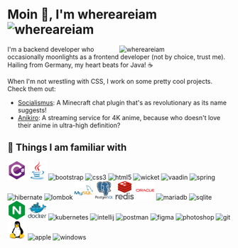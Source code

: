 # Moin 👋, I'm whereareiam <img src="https://komarev.com/ghpvc/?username=whereareiam&label=Profile%20views&color=0e75b6&style=flat" alt="whereareiam" />

<img src="https://github-readme-stats.vercel.app/api?username=whereareiam&show_icons=true&locale=en" alt="whereareiam" align="right" width="50%" />

I'm a backend developer who occasionally moonlights as a frontend developer (not by choice, trust me). Hailing from Germany, my heart beats for Java! ☕️

When I'm not wrestling with CSS, I work on some pretty cool projects. Check them out:
- [Socialismus](https://github.com/whereareiam/Socialismus): A Minecraft chat plugin that's as revolutionary as its name suggests!
- [Anikiro](https://github.com/anikirohub/): A streaming service for 4K anime, because who doesn't love their anime in ultra-high definition?

## 🚀 Things I am familiar with

<p>
  <img src="https://raw.githubusercontent.com/devicons/devicon/master/icons/csharp/csharp-original.svg" alt="csharp" width="42" height="42" />
  <img src="https://raw.githubusercontent.com/devicons/devicon/master/icons/java/java-original.svg" alt="java" width="42" height="42" />
  <img src="https://www.svgrepo.com/show/353498/bootstrap.svg" alt="bootstrap" width="42" height="42" />
  <img src="https://www.svgrepo.com/show/452185/css-3.svg" alt="css3" width="42" height="42" />
  <img src="https://www.svgrepo.com/show/452228/html-5.svg" alt="html5" width="42" height="42" />
  <img src="https://www.svgrepo.com/show/354563/wicket-icon.svg" alt="wicket" width="42" height="42" />
  <img src="https://vaadin.com/images/trademark/PNG/VaadinLogomark_RGB_1000x1000.png" alt="vaadin" width="42" height="42" />
  <img src="https://www.svgrepo.com/show/376350/spring.svg" alt="spring" width="42" height="42" />
  <img src="https://www.svgrepo.com/show/353874/hibernate.svg" alt="hibernate" width="42" height="42" />
  <img src="https://avatars.githubusercontent.com/u/45949248" alt="lombok" width="42" height="42" />
  <img src="https://raw.githubusercontent.com/devicons/devicon/master/icons/mysql/mysql-original-wordmark.svg" alt="mysql" width="42" height="42" />
  <img src="https://raw.githubusercontent.com/devicons/devicon/master/icons/postgresql/postgresql-original-wordmark.svg" alt="postgresql" width="42" height="42" />
  <img src="https://raw.githubusercontent.com/devicons/devicon/master/icons/redis/redis-original-wordmark.svg" alt="redis" width="42" height="42" />
  <img src="https://raw.githubusercontent.com/devicons/devicon/master/icons/oracle/oracle-original.svg" alt="oracle" width="42" height="42" />
  <img src="https://www.vectorlogo.zone/logos/mariadb/mariadb-icon.svg" alt="mariadb" width="42" height="42" />
  <img src="https://www.vectorlogo.zone/logos/sqlite/sqlite-icon.svg" alt="sqlite" width="42" height="42" />
  <img src="https://raw.githubusercontent.com/devicons/devicon/master/icons/nginx/nginx-original.svg" alt="nginx" width="42" height="42" />
  <img src="https://raw.githubusercontent.com/devicons/devicon/master/icons/docker/docker-original-wordmark.svg" alt="docker" width="42" height="42" />
  <img src="https://www.vectorlogo.zone/logos/kubernetes/kubernetes-icon.svg" alt="kubernetes" width="42" height="42" />
  <img src="https://www.svgrepo.com/show/452236/jb-intellij-idea.svg" alt="intellij" width="42" height="42" />
  <img src="https://www.svgrepo.com/show/354202/postman-icon.svg" alt="postman" width="42" height="42" />
  <img src="https://www.svgrepo.com/show/452202/figma.svg" alt="figma" width="42" height="42" />
  <img src="https://upload.wikimedia.org/wikipedia/commons/thumb/a/af/Adobe_Photoshop_CC_icon.svg/2101px-Adobe_Photoshop_CC_icon.svg.png" alt="photoshop" width="42" height="42" />
  <img src="https://www.vectorlogo.zone/logos/git-scm/git-scm-icon.svg" alt="git" width="42" height="42" />
  <img src="https://raw.githubusercontent.com/devicons/devicon/master/icons/linux/linux-original.svg" alt="linux" width="42" height="42" />
  <img src="https://upload.wikimedia.org/wikipedia/commons/c/c9/Finder_Icon_macOS_Big_Sur.png" alt="apple" width="42" height="42" />
  <img src="https://images-wixmp-ed30a86b8c4ca887773594c2.wixmp.com/i/91d52475-1788-4638-a5aa-d1eefcde9419/dgh683s-3b410b34-33b9-4265-a776-72aeea824000.png" alt="windows" width="36" height="36" />
</p>
